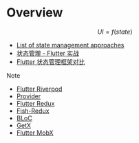 # Overview

$$UI = f(state)$$

* [List of state management approaches](https://docs.flutter.dev/development/data-and-backend/state-mgmt/options)
* [状态管理 - Flutter 实战](https://book.flutterchina.club/chapter2/state_manage.html#_2-3-1-%E7%AE%80%E4%BB%8B)
* [Flutter 状态管理框架对比](https://www.jianshu.com/p/41ac6dd57f5e)

> [!note]
> * [Flutter Riverpod](https://pub.dev/packages/flutter_riverpod)
> * [Provider](https://pub.dev/packages/provider)
> * [Flutter Redux](https://pub.dev/packages/flutter_redux)
> * [Fish-Redux](https://pub.dev/packages/fish_redux)
> * [BLoC](https://pub.dev/packages/bloc)
> * [GetX](https://pub.flutter-io.cn/packages/get)
> * [Flutter MobX](https://pub.dev/packages/flutter_mobx)